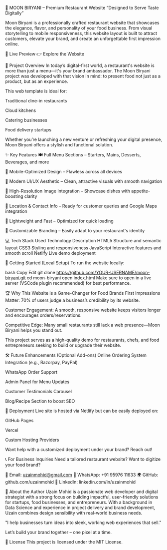🌙 MOON BIRYANI – Premium Restaurant Website
“Designed to Serve Taste Digitally”

Moon Biryani is a professionally crafted restaurant website that showcases the elegance, flavor, and personality of your food business. From visual storytelling to mobile responsiveness, this website layout is built to attract customers, elevate your brand, and create an unforgettable first impression online.

🔗 Live Preview
👉 Explore the Website

🧾 Project Overview
In today’s digital-first world, a restaurant's website is more than just a menu—it's your brand ambassador. The Moon Biryani project was developed with that vision in mind: to present food not just as a product, but as an experience.

This web template is ideal for:

Traditional dine-in restaurants

Cloud kitchens

Catering businesses

Food delivery startups

Whether you’re launching a new venture or refreshing your digital presence, Moon Biryani offers a stylish and functional solution.

✨ Key Features
🍽️ Full Menu Sections – Starters, Mains, Desserts, Beverages, and more

📱 Mobile-Optimized Design – Flawless across all devices

🎨 Modern UI/UX Aesthetic – Clean, attractive visuals with smooth navigation

📸 High-Resolution Image Integration – Showcase dishes with appetite-boosting clarity

📍 Location & Contact Info – Ready for customer queries and Google Maps integration

🧾 Lightweight and Fast – Optimized for quick loading

💼 Customizable Branding – Easily adapt to your restaurant's identity

💻 Tech Stack Used
Technology	Description
HTML5	Structure and semantic layout
CSS3	Styling and responsiveness
JavaScript	Interactive features and smooth scroll
Netlify	Live demo deployment

🚀 Getting Started (Local Setup)
To run the website locally:

bash
Copy
Edit
git clone https://github.com/YOUR-USERNAME/moon-biryani.git
cd moon-biryani
open index.html
Make sure to open in a live server (VSCode plugin recommended) for best performance.

🏆 Why This Website is a Game-Changer for Food Brands
First Impressions Matter: 70% of users judge a business’s credibility by its website.

Customer Engagement: A smooth, responsive website keeps visitors longer and encourages orders/reservations.

Competitive Edge: Many small restaurants still lack a web presence—Moon Biryani helps you stand out.

This project serves as a high-quality demo for restaurants, chefs, and food entrepreneurs seeking to build or upgrade their website.

🛠️ Future Enhancements (Optional Add-ons)
Online Ordering System Integration (e.g., Razorpay, PayPal)

WhatsApp Order Support

Admin Panel for Menu Updates

Customer Testimonials Carousel

Blog/Recipe Section to boost SEO

🔗 Deployment
Live site is hosted via Netlify but can be easily deployed on:

GitHub Pages

Vercel

Custom Hosting Providers

Want help with a customized deployment under your brand? Reach out!

📞 For Business Inquiries
Need a tailored restaurant website? Want to digitize your food brand?

📧 Email: uzainmohid@gmail.com
📱 WhatsApp: +91 95976 11633
🌍 GitHub: github.com/uzainmohid
🔗 LinkedIn: linkedin.com/in/uzainmohid

👤 About the Author
Uzain Mohid is a passionate web developer and digital strategist with a strong focus on building impactful, user-friendly solutions for startups, food businesses, and entrepreneurs. With a background in Data Science and experience in project delivery and brand development, Uzain combines design sensibility with real-world business needs.

"I help businesses turn ideas into sleek, working web experiences that sell."

Let’s build your brand together – one pixel at a time.

📃 License
This project is licensed under the MIT License.








